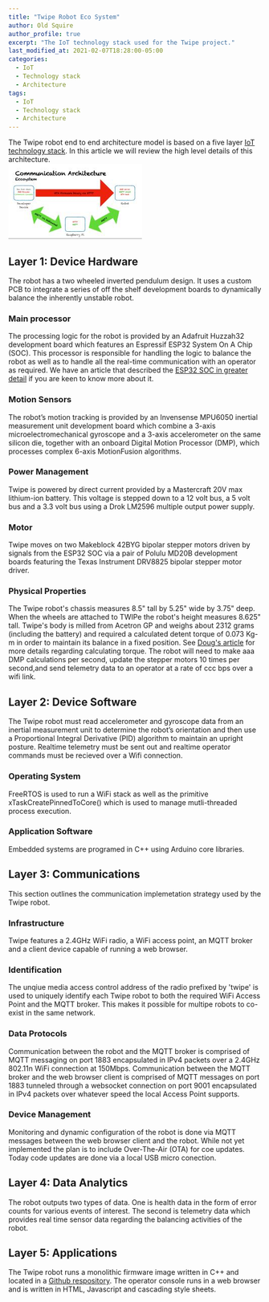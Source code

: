 ```yaml
---
title: "Twipe Robot Eco System"
author: Old Squire
author_profile: true
excerpt: "The IoT technology stack used for the Twipe project."
last_modified_at: 2021-02-07T18:28:00-05:00
categories:
  - IoT
  - Technology stack
  - Architecture
tags:
  - IoT
  - Technology stack
  - Architecture
---
```

The Twipe robot end to end architecture model is based on a five layer [IoT technology stack](https://engineering.eckovation.com/iot-stack/). 
In this article we will review the high level details of this architecture. 
<br>
![EcoSystem](/assets/images/architecture.jpeg "Twipe Eco System")

## Layer 1: Device Hardware
The robot has a two wheeled inverted pendulum design. It uses a custom PCB to integrate a series of off the shelf development boards to 
dynamically balance the inherently unstable robot. 

### Main processor
The processing logic for the robot is provided by an Adafruit Huzzah32 development board which features an Espressif ESP32 System On A Chip 
(SOC). This processor is responsible for handling the logic to balance the robot as well as to handle all the real-time communication with 
an operator as required. We have an article that described the [ESP32 SOC in greater detail](/_posts/2021-03-05-SOC-Technology-Stack.md) if you are keen to know more about it.

### Motion Sensors
The robot’s motion tracking is provided by an Invensense MPU6050 inertial measurement unit development board which combine a 3-axis 
microelectromechanical gyroscope and a 3-axis accelerometer on the same silicon die, together with an onboard Digital Motion Processor (DMP),
which processes complex 6-axis MotionFusion algorithms. 

### Power Management
Twipe is powered by direct current provided by a Mastercraft 20V max lithium-ion battery. This voltage is stepped down to a 12 volt bus, a 5 
volt bus and a 3.3 volt bus using a Drok LM2596 multiple output power supply.  

### Motor
Twipe moves on two Makeblock 42BYG bipolar stepper motors driven by signals from the ESP32 SOC via a pair of Polulu MD20B development boards 
featuring the Texas Instrument DRV8825 bipolar stepper motor driver.  

### Physical Properties
The Twipe robot's chassis measures 8.5" tall by 5.25" wide by 3.75" deep. When the wheels are attached to TWIPe the robot's height measures 
8.625" tall. Twipe's body is milled from Acetron GP and weighs about 2312 grams (including the battery) and required a calculated detent torque of 0.073 Kg-m in order to maintain
its balance in a fixed position. See [Doug's article](https://va3wam.github.io/balancing%20physics/balancing%20math/torque%20math/motor%20torque/Motor-Torque-and-Balancing-Considerations/) for more details regarding calculating torque. The robot will need to make aaa DMP calculations per second, update the stepper motors 10 times per second,and send telemetry data to an operator at a rate of ccc bps over a wifi link.

## Layer 2: Device Software
The Twipe robot must read accelerometer and gyroscope data from an inertial measurement unit to determine the robot’s orientation and then 
use a Proportional Integral Derivative (PID) algorithm to maintain an upright posture. Realtime telemetry must be sent out and realtime
operator commands must be recieved over a Wifi connection.

### Operating System
FreeRTOS is used to run a WiFi stack as well as the primitive xTaskCreatePinnedToCore() which is used to manage mutli-threaded process 
execution.  

### Application Software
Embedded systems are programed in C++ using Arduino core libraries.

## Layer 3: Communications
This section outlines the communication implemetation strategy used by the Twipe robot.

### Infrastructure
Twipe features a 2.4GHz WiFi radio, a WiFi access point, an MQTT broker and a client device capable of running a web browser.

### Identification
The unqiue media access control address of the radio prefixed by 'twipe' is used to uniquely identify each Twipe robot to both the required WiFi Access Point and the MQTT broker. This makes it possible for multipe robots to co-exist in the same network.

### Data Protocols
Communication between the robot and the MQTT broker is comprised of MQTT messaging on port 1883 encapsulated in IPv4 packets over a 2.4GHz 802.11n WiFi connection at 150Mbps. Communication between the MQTT broker and the web browser client is comprised of MQTT messages on port 1883 tunneled through a websocket connection on port 9001 encapsulated in IPv4 packets over whatever speed the local Access Point supports.  

### Device Management
Monitoring and dynamic configuration of the robot is done via MQTT messages between the web browser client and the robot. While not yet implemented the plan is to include Over-The-Air (OTA) for coe updates. Today code updates are done via a local USB micro conection.

## Layer 4: Data Analytics
The robot outputs two types of data. One is health data in the form of error counts for various events of interest. The second is telemetry data which provides real time sensor data regarding the balancing activities of the robot.  

## Layer 5: Applications
The Twipe robot runs a monolithic firmware image written in C++ and located in a [Github respository](https://github.com/va3wam/TWIPe/tree/master/src). The operator console runs in a web browser and is written in HTML, Javascript and cascading style sheets. 
